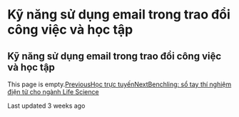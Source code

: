 # Kỹ năng sử dụng email trong trao đổi công việc và học tập

## Kỹ năng sử dụng email trong trao đổi công việc và học tập

This page is empty.[PreviousHọc trực tuyến](hoc-truc-tuyen.md)[NextBenchling: sổ tay thí nghiệm điện tử cho ngành Life Science]()

Last updated 3 weeks ago

